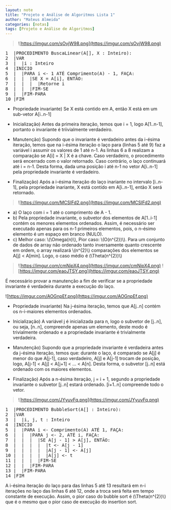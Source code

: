 ```yaml
---
layout: note
title: "Projeto e Análise de Algoritmos Lista 1"
author: "Mateus Almeida"
categories: [notas]
tags: [Projeto e Análise de Algoritmos]
---
```


>![https://imgur.com/sOvjW98.png](https://imgur.com/sOvjW98.png)

<pre class="responsive-latex">
1  |PROCEDIMENTO BuscaLinear(A[], X : Inteiro):
2  |VAR
3  |  |i : Inteiro
4  |INICIO
5  |  |PARA i <- 1 ATÉ Comprimento(A) - 1, FAÇA:
6  |  |  |SE X = A[i], ENTÃO:
7  |  |  |  |Retorne i
8  |  |  |FIM-SE
9  |  |FIM-PARA
10 |FIM
</pre>

- Propriedade invariante) Se X está contido em A, então X está em um sub-vetor A[i..n-1]

- Inicialização) Antes da primeira iteração, temos que i = 1, logo A[1..n-1], portanto o invariante é triivialmente verdadeiro.

- Manutenção) Supondo que o invariante é verdadeiro antes da i-ésima iteração, temos que na i-ésima iteração o laço para (linhas 5 até 9) faz a variável i assumir os valores de 1 até n-1. As linhas 6 a 8 realizam a comparação se A[i] = X \| X é a chave. Caso verdadeiro, o procedimento será encerrado com o valor retornado. Caso contrário, o laço continuará até i = n-1. Desta forma, dada uma posição i até n-1 no vetor A[i..n-1] pela propriedade invariante é verdadeiro.

- Finalização) Após a i-ésima iteração do laço inariante no intervalo [i..n-1], pela propriedade inariante, X está contido em A[i..n-1], então X será retornado.

>![https://imgur.com/MCSIFd2.png](https://imgur.com/MCSIFd2.png)

- a) O laço com i = 1 até o comprimento de A - 1.
- b) Pela propriedade invariante, o subvetor dos elementos de A[1..i-1] contém os menores elementos ordenados. Assim, é necessário ser executado apenas para os n-1 primeiros elementos, pois, o n-ésimo elemento é um espaço em branco (NULO).
- c) Melhor caso: \\(\Omega(n)\\), Pior caso: \\(O(n^{2})\\). Para um conjunto de dados de array não ordenado tanto inversamente quanto crescente em ordem, o array realizará \\(n^{2}\\) comparações dos elementos se A[j] < A[min]. Logo, o caso médio é  \(\Theta(n^{2})\\)


>![https://imgur.com/cmNipX4.png](https://imgur.com/cmNipX4.png)
>![https://imgur.com/eaoJTSY.png](https://imgur.com/eaoJTSY.png)

É necessário provar a manutenção a fim de verificar se a propriedade invariante é verdadeira durante a execução do laço.

![https://imgur.com/AOGnpEf.png](https://imgur.com/AOGnpEf.png)

- Propriedade invariante) Na j-ésima iteração, temos que A[j..n] contém os n-i-maiores elementos ordenados.

- Inicialização) A variável j é inicializada para n, logo o subvetor de [j..n], ou seja, [n..n], compreende apenas um elemento, deste modo é trivialmente ordenado e a propriedade invariante é trivialmente verdadeira.

- Manutenção) Supondo que a propriedade invariante é verdadeira antes da j-ésima iteração, temos que: durante o laço, é comparado se A[j] é menor do que A[j-1], caso verdadeiro, A[j] e A[j-1] trocam de posição, logo, A[j-1] < A[j] < A[j+1] < ... < A[n]. Desta forma, o subvetor [j..n] está ordenado com os maiores elementos. 

- Finalização) Após a n-ésima iteração, j = i + 1,  segundo a propriedade invariante o subvetor [j..n] estará ordenado. [i+1..n] compreende todo o vetor. 

>![https://imgur.com/JYyuvFq.png](https://imgur.com/JYyuvFq.png)

<pre class="responsive-latex">
1  |PROCEDIMENTO BubbleSort(A[] : Inteiro):
2  |VAR
3  |  |i, j, t : Inteiro
4  |INICIO
5  |  |PARA i <- Comprimento(A) ATÉ 1, FAÇA:
6  |  |  |PARA j <- 2, ATÉ i, FAÇA:
7  |  |  |  |SE A[j - 1] > A[j], ENTÃO:
8  |  |  |  |  |t <- A[j - 1]
9  |  |  |  |  |A[j - 1] <- A[j]
10 |  |  |  |  |A[j] <- t
11 |  |  |  |FIM-SE
12 |  |  |FIM-PARA
13 |  |FIM-PARA
14 |FIM
</pre>

A i-ésima iteração do laço para das linhas 5 até 13 resultará em n-i iterações no laço das linhas 6 até 12, onde a troca será feita em tempo constante de execução. Assim, o pior caso do bubble sort é \(\Theta(n^{2})\\) que é o mesmo que o pior caso de execução do insertion sort.